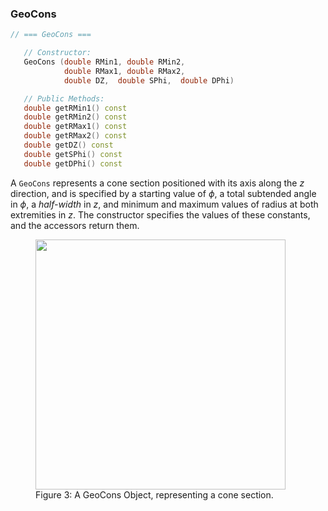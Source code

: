 ### GeoCons

```cpp
// === GeoCons ===

   // Constructor:
   GeoCons (double RMin1, double RMin2,   
            double RMax1, double RMax2, 
            double DZ,  double SPhi,  double DPhi)

   // Public Methods:
   double getRMin1() const
   double getRMin2() const
   double getRMax1() const
   double getRMax2() const
   double getDZ() const
   double getSPhi() const
   double getDPhi() const
```

A `GeoCons` represents a cone section positioned with its axis along the $z$ direction, and is specified by a starting value of $\phi$, a total subtended angle in $\phi$, a *half-width* in $z$, and minimum and maximum values of radius at both extremities in $z$.  The constructor specifies the values of these constants, and the accessors return them.

<figure>
  <img src="/reference/RCBase/GeoShape/GeoCons.png" width="400" />
  <figcaption>Figure 3:  A GeoCons Object, representing a cone section.</figcaption>
</figure>


